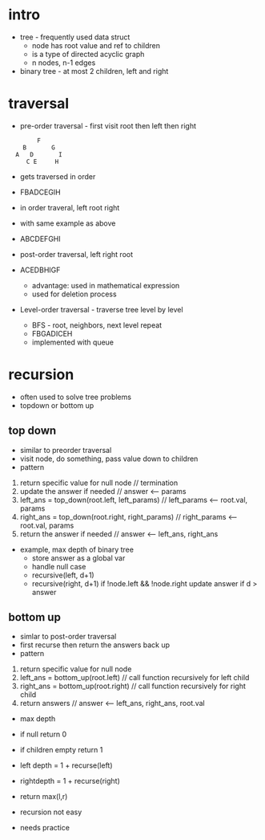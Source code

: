 # intro
- tree - frequently used data struct
  - node has root value and ref to children
  - is a type of directed acyclic graph
  - n nodes, n-1 edges 
- binary tree - at most 2 children, left and right

# traversal 
- pre-order traversal - first visit root then left then right
```
        F
    B       G
  A   D       I
     C E     H
```
- gets traversed in order
- FBADCEGIH

- in order traveral, left root right
- with same example as above 
- ABCDEFGHI

- post-order traversal, left right root
- ACEDBHIGF
  - advantage: used in mathematical expression
  - used for deletion process 

- Level-order traversal - traverse tree level by level
  - BFS - root, neighbors, next level repeat
  - FBGADICEH
  - implemented with queue 

# recursion

- often used to solve tree problems 
- topdown or bottom up

## top down 

- similar to preorder traversal
- visit node, do something, pass value down to children 
- pattern
1. return specific value for null node // termination 
2. update the answer if needed                      // answer <-- params
3. left_ans = top_down(root.left, left_params)      // left_params <-- root.val, params
4. right_ans = top_down(root.right, right_params)   // right_params <-- root.val, params
5. return the answer if needed                      // answer <-- left_ans, right_ans

- example, max depth of binary tree
  - store answer as a global var
  - handle null case
  - recursive(left, d+1)
  - recursive(right, d+1)
  if !node.left && !node.right
    update answer if d > answer 

## bottom up 

- simlar to post-order traversal
- first recurse then return the answers back up 
- pattern
1. return specific value for null node
2. left_ans = bottom_up(root.left)      // call function recursively for left child
3. right_ans = bottom_up(root.right)    // call function recursively for right child
4. return answers                       // answer <-- left_ans, right_ans, root.val
- max depth
- if null return 0
- if children empty return 1
- left depth = 1 + recurse(left)
- rightdepth = 1 + recurse(right)
- return max(l,r)

- recursion not easy
- needs practice 